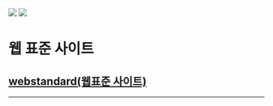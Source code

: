 <div>
  <img src="https://img.shields.io/badge/HTML51-E34F26?style=flat&logo=html5&logoColor=white">
   <img src="https://img.shields.io/badge/javascript-F7DF1E?style=for-the-badge&logo=javascript&logoColor=black"> 
</div>

# 웹 표준 사이트
## [webstandard(웹표준 사이트)](http://wotjr294.dothome.co.kr/web/index.html)
---
